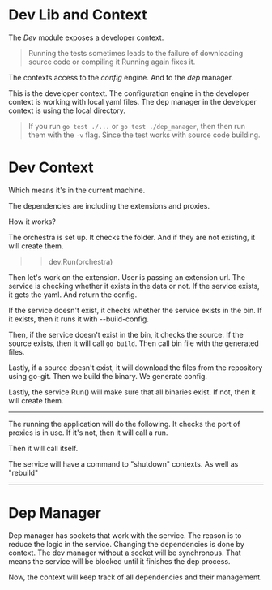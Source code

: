# Dev Lib and Context
The *Dev* module exposes a developer context.

> Running the tests sometimes leads to the failure of downloading source code or compiling it
> Running again fixes it.

The contexts access to the *config* engine.
And to the *dep* manager.

This is the developer context.
The configuration engine in the developer context is
working with local yaml files.
The dep manager in the developer context is using the local
directory.

> If you run `go test ./...` or `go test ./dep_manager`, then
> then run them with the `-v` flag. Since the test works
> with source code building.

# Dev Context
Which means it's in the current machine.

The dependencies are including the extensions and proxies.

How it works?

The orchestra is set up. It checks the folder. And if they are not existing, it will create them.
>> dev.Run(orchestra)

Then let's work on the extension.
User is passing an extension url.
The service is checking whether it exists in the data or not.
If the service exists, it gets the yaml. 
And return the config.

If the service doesn't exist, it checks whether the service exists in the bin.
If it exists, then it runs it with --build-config.

Then, if the service doesn't exist in the bin, it checks the source.
If the source exists, then it will call `go build`.
Then call bin file with the generated files.

Lastly, if a source doesn't exist, it will download the files from the repository using go-git.
Then we build the binary.
We generate config.

Lastly, the service.Run() will make sure that all binaries exist.
If not, then it will create them.

-----------------------------------------------
The running the application will do the following.
It checks the port of proxies is in use.
If it's not, then it will call a run.

Then it will call itself.

The service will have a command to "shutdown" contexts. As well as "rebuild"

----

# Dep Manager
Dep manager has sockets that work with the service.
The reason is to reduce the logic in the service. 
Changing the dependencies is done by context.
The dev manager without a socket will be synchronous.
That means the service will be blocked until it finishes the dep process.

Now, the context will keep track of all dependencies and their management.